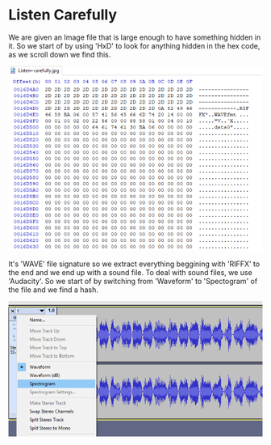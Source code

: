 # Listen Carefully

We are given an Image file that is large enough to have something hidden in it.
So we start of by using 'HxD' to look for anything hidden in the hex code, as we scroll down we find this.

![1](https://github.com/GHAFRI/Writeups/blob/master/Stegnography/Oman%20National%20Cyber%20Security%20CTF%20Quals/Listen%20Carefully/1.PNG)

It's 'WAVE' file signature so we extract everything beggining with 'RIFFX' to the end and we end up with a sound file. To deal with sound files, we use 'Audacity'.
So we start of by switching from 'Waveform' to 'Spectogram' of the file and we find a hash.

![2](https://github.com/GHAFRI/Writeups/blob/master/Stegnography/Oman%20National%20Cyber%20Security%20CTF%20Quals/Listen%20Carefully/2.PNG)










